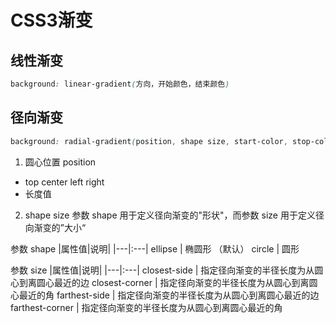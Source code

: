 # CSS3渐变

## 线性渐变
```css
background: linear-gradient(方向，开始颜色，结束颜色)
```

## 径向渐变
```css
background: radial-gradient(position, shape size, start-color, stop-color);
```
1. 圆心位置 position
- top center left right
- 长度值

2. shape size
参数 shape 用于定义径向渐变的"形状"，而参数 size 用于定义径向渐变的”大小“

参数 shape
|属性值|说明|
|---|:---|
ellipse | 椭圆形 （默认）
circle | 圆形

参数 size
|属性值|说明|
|---|:---|
closest-side | 指定径向渐变的半径长度为从圆心到离圆心最近的边
closest-corner | 指定径向渐变的半径长度为从圆心到离圆心最近的角
farthest-side | 指定径向渐变的半径长度为从圆心到离圆心最近的边
farthest-corner | 指定径向渐变的半径长度为从圆心到离圆心最近的角
